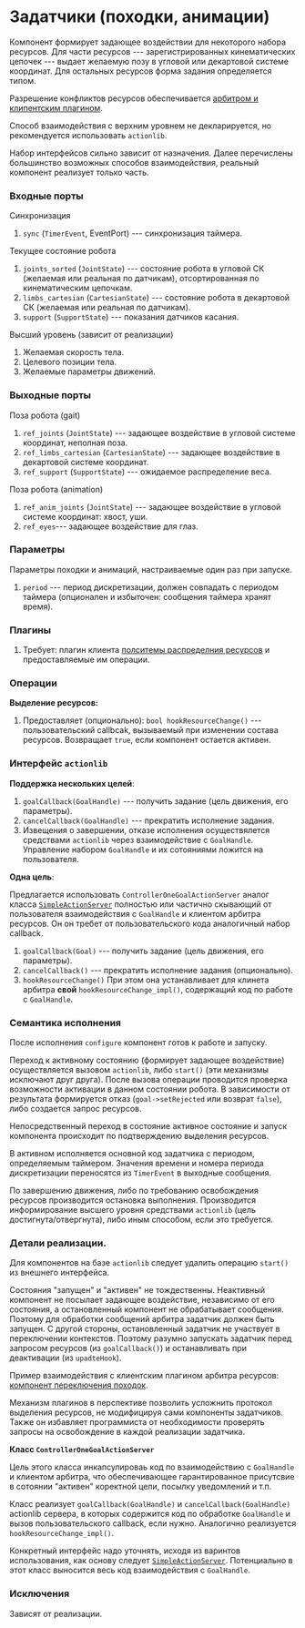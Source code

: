 Задатчики (походки, анимации)
=============================

Компонент формирует задающее воздействии для некоторого набора ресурсов.
Для части ресурсов --- зарегистрированных кинематических цепочек --- выдает желаемую позу в угловой или декартовой системе координат.
Для остальных ресурсов форма задания определяется типом.

Разрешение конфликтов ресурсов обеспечивается [арбитром и клипентским плагином](components-resource-control).

Способ взаимодействия с верхним уровнем не декларируется, но рекомендуется использовать `actionlib`.

Набор интерфейсов сильно зависит от назначения. Далее перечислены большинство возможных способов взаимодействия,
реальный компонент реализует только часть.

### Входные порты

Синхронизация

1. `sync` (`TimerEvent`, EventPort) --- синхронизация таймера.

Текущее состояние робота

1. `joints_sorted` (`JointState`) --- состояние робота в угловой СК (желаемая или реальная по датчикам), отсортированная по кинематическим цепочкам.
1. `limbs_cartesian` (`CartesianState`) --- состояние робота в декартовой СК (желаемая или реальная по датчикам).
1. `support` (`SupportState`) --- показания датчиков касания.

Высший уровень (зависит от реализации)

1. Желаемая скорость тела.
1. Целевого позиции тела.
1. Желаемые параметры движений.

### Выходные порты

Поза робота (gait)

1. `ref_joints` (`JointState`) --- задающее воздействие в угловой системе координат, неполная поза.
1. `ref_limbs_cartesian` (`CartesianState`) --- задающее воздействие в декартовой системе координат.
1. `ref_support` (`SupportState`) --- ожидаемое распределение веса.

Поза робота (animation)

1. `ref_anim_joints` (`JointState`) --- задающее воздействие в угловой системе координат: хвост, уши.
1. `ref_eyes`--- задающее воздействие для глаз.


### Параметры

Параметры походки и анимаций, настраиваемые один раз при запуске.

1. `period` --- период дискретизации, должен совпадать с периодом таймера (опционален и избыточен: сообщения таймера хранят время).


### Плагины

1. Требует: плагин клиента [полситемы распределния ресурсов](components-resource-control) и предоставляемые им операции.

### Операции

**Выделение ресурсов:**

1. Предоставляет (опционально): `bool hookResourceChange()` --- пользовательский callbcak, вызываемый при изменении состава ресурсов. 
    Возвращает `true`, если компонент остается активен. 

### Интерфейс `actionlib`

**Поддержка нескольких целей**:

1. `goalCallback(GoalHandle)` ---  получить задание (цель движения, его параметры).
1. `cancelCallback(GoalHandle)` ---  прекратить исполнение задания.
2.  Извещения о завершении, отказе исполнения осуществялется средствами `actionlib` через взаимодействие с `GoalHandle`.
Управление набором `GoalHandle` и их сотояниями ложится на пользователя. 

**Одна цель**:

Предлагается использовать `ControllerOneGoalActionServer` аналог класса [`SimpleActionServer`](http://docs.ros.org/api/actionlib/html/classactionlib_1_1SimpleActionServer.html) полностью или частично скывающий от пользователя взаимодействия с `GoalHandle` и клиентом арбитра ресурсов.  Он он требет от пользовательского кода аналогичный набор callback.
1. `goalCallback(Goal)` ---  получить задание (цель движения, его параметры).
2. `cancelCallback()` ---  прекратить исполнение задания (опционально).
3.  `hookResourceChange()` 
При этом она устанавливает для клинета арбитра **свой** `hookResourceChange_impl()`, содержащий код по работе с `GoalHandle`.

### Семантика исполнения

После исполнения `configure` компонент готов к работе и запуску.

Переход к активному состоянию (формирует задающее воздействие) осуществляется вызовом `actionlib`, либо `start()` (эти механизмы исключают друг друга).
После вызова операции проводится проверка возможности активации в данном состоянии робота. 
В зависимости от результата формируется отказ (`goal->setRejected` или возврат `false`), либо создается запрос ресурсов.

Непосредственный переход в состояние активное состояние и запуск компонента происходит по подтверждению выделения ресурсов.

В активном исполняется основной код задатчика с периодом, определяемым таймером.
Значения времени и номера периода дискретизации переносятся из `TimerEvent` в выходные сообщения.

По завершению движения, либо по требованию освобождения ресурсов производится остановка выполнения.
Производится информирование высшего уровня средствами `actionlib` (цель достигнута/отвергнута), либо иным способом, если это требуется.

### Детали реализации.

Для компонентов на базе `actionlib` следует удалить операцию `start()` из внешнего интерфейса.

Состояния "запущен" и "активен" не тождественны. Неактивный компонент не посылает задающее воздействие,
независимо от его состояния, а остановленный компонент не обрабатывает сообщения.
Поэтому для обработки сообщений арбитра задатчик должен быть запущен. 
С другой стороны, остановленный задатчик не участвует в переключении контекстов.
Поэтому разумно запускать задатчик перед запросом ресурсов (из `goalCallback()`) и останавливать при деактивации (из `upadteHook`).

Пример взаимодействия с клиентским плагином арбитра ресурсов: [компонент переключения походок](components-resource-control).

Механизм плагинов в перспективе позволить усложнить протокол выделения ресурсов, не модифицируя сами компоненты задатчиков.
Также он избавляет программиста от необходимости проверять запросы на освобождение в каждой реализации задатчика.

**Класс `ControllerOneGoalActionServer`**

Цель этого класса инкапсулироваь код по взаимодействию с `GoalHandle` и клиентом арбитра, что
обеспечивающее гарантированное присутсвие в сотоянии "активен"  коректной цели, посылку уведомлений и т.п.

Класс реализует `goalCallback(GoalHandle)` и `cancelCallback(GoalHandle)` actionlib сервера, в которых содержится код по обработке  `GoalHandle` и вызов пользовательского callback, если нужно. Аналогично реализуется `hookResourceChange_impl()`.

Конкретный интерфейс надо уточнять, исходя из варинтов использования, как основу следует  [`SimpleActionServer`](http://docs.ros.org/api/actionlib/html/classactionlib_1_1SimpleActionServer.html). Потенциально в этот класс выносится весь код взаимодействия с `GoalHandle`.

### Исключения

Зависят от реализации.




